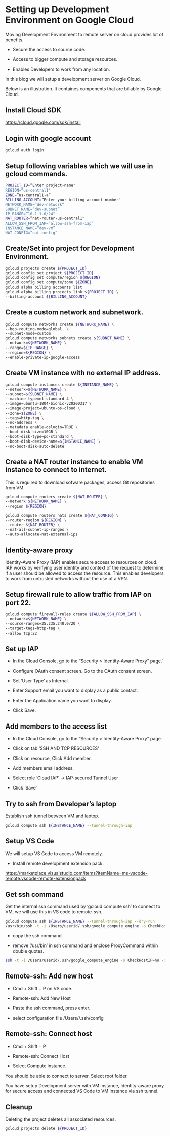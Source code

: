 # Setting up Development Environment on Google Cloud

Moving Development Environment to remote server on cloud provides lot of benefits.

- Secure the access to source code.

- Access to bigger compute and storage resources.

- Enables Developers to work from any location.

In this blog we will setup a development server on Google Cloud.

Below is an illustration. It containes components that are billable by Google Cloud.

## Install Cloud SDK

https://cloud.google.com/sdk/install

## Login with google account

```bash
gcloud auth login
```

## Setup following variables which we will use in gcloud commands.

```bash
PROJECT_ID=”Enter project-name"
REGION=”us-central1"
ZONE=”us-central1-a”
BILLING_ACCOUNT=”Enter your billing account number"
NETWORK_NAME=”dev-network”
SUBNET_NAME=”dev-subnet”
IP_RANGE=”10.1.1.0/24"
NAT_ROUTER=”nat-router-us-central1"
ALLOW_SSH_FROM_IAP=”allow-ssh-from-iap”
INSTANCE_NAME=”dev-vm”
NAT_CONFIG=”nat-config”
```

## Create/Set into project for Development Environment.

```bash
gcloud projects create ${PROJECT_ID}
gcloud config set project ${PROJECT_ID}
gcloud config set compute/region ${REGION}
gcloud config set compute/zone ${ZONE}
gcloud alpha billing accounts list
gcloud alpha billing projects link ${PROJECT_ID} \
--billing-account ${BILLING_ACCOUNT}
```

## Create a custom network and subnetwork.

```bash
gcloud compute networks create ${NETWORK_NAME} \
--bgp-routing-mode=global  \
--subnet-mode=custom
gcloud compute networks subnets create ${SUBNET_NAME} \
--network=${NETWORK_NAME} \
--range=${IP_RANGE} \
--region=${REGION} \
--enable-private-ip-google-access
```

## Create VM instance with no external IP address.

```bash
gcloud compute instances create ${INSTANCE_NAME} \
--network=${NETWORK_NAME} \
--subnet=${SUBNET_NAME} \
--machine-type=n1-standard-4 \
--image=ubuntu-1804-bionic-v20200317 \
--image-project=ubuntu-os-cloud \
--zone=${ZONE} \
--tags=http-tag \
--no-address \
--metadata enable-oslogin=TRUE \
--boot-disk-size=10GB \
--boot-disk-type=pd-standard \
--boot-disk-device-name=${INSTANCE_NAME} \
--no-boot-disk-auto-delete
```

## Create a NAT router instance to enable VM instance to connect to internet.

This is required to download sofware packages, access Git repositories from VM.

```bash
gcloud compute routers create ${NAT_ROUTER} \
--network ${NETWORK_NAME} \
--region ${REGION}

gcloud compute routers nats create ${NAT_CONFIG} \
--router-region ${REGION} \
--router ${NAT_ROUTER} \
--nat-all-subnet-ip-ranges \
--auto-allocate-nat-external-ips
```

## Identity-aware proxy

Identity-Aware Proxy (IAP) enables secure access to resources on cloud. IAP works by verifying user identity and context of the request to determine if a user should be allowed to access the resource. This enables developers to work from untrusted networks without the use of a VPN.

## Setup firewall rule to allow traffic from IAP on port 22.

```bash
gcloud compute firewall-rules create ${ALLOW_SSH_FROM_IAP} \
--network=${NETWORK_NAME} \
--source-ranges=35.235.240.0/20 \
--target-tags=http-tag \
--allow tcp:22
```

## Set up IAP

- In the Cloud Console, go to the “Security > Identity-Aware Proxy” page.'

- Configure OAuth consent screen. Go to the OAuth consent screen.

- Set ‘User Type’ as Internal.

- Enter Support email you want to display as a public contact.

- Enter the Application name you want to display.

- Click Save.

## Add members to the access list

- In the Cloud Console, go to the “Security > Identity-Aware Proxy” page.

- Click on tab ‘SSH AND TCP RESOURCES’

- Click on resource, Click Add member.

- Add members email address.

- Select role ‘Cloud IAP’ -> IAP-secured Tunnel User

- Click ‘Save’

## Try to ssh from Developer’s laptop

Establish ssh tunnel between VM and laptop.

```bash
gcloud compute ssh ${INSTANCE_NAME} --tunnel-through-iap
```

## Setup VS Code

We will setup VS Code to access VM remotely.

- Install remote development extension pack.

https://marketplace.visualstudio.com/items?itemName=ms-vscode-remote.vscode-remote-extensionpack

## Get ssh command

Get the internal ssh command used by ‘gcloud compute ssh’ to connect to VM, we will use this in VS code to remote-ssh.

```bash
gcloud compute ssh ${INSTANCE_NAME} --tunnel-through-iap --dry-run
/usr/bin/ssh -t -i /Users/userid/.ssh/google_compute_engine -o CheckHostIP=no -o HostKeyAlias=compute.477310433786 -o IdentitiesOnly=yes -o StrictHostKeyChecking=yes -o UserKnownHostsFile=/Users/userid/.ssh/google_compute_known_hosts -o ProxyCommand /System/Library/Frameworks/Python.framework/Versions/2.7/Resources/Python.app/Contents/MacOS/Python -S /Users/userid/google-cloud-sdk2/lib/gcloud.py compute start-iap-tunnel dev-vm %p --listen-on-stdin --project=project-id --zone=us-central1-a --verbosity=warning -o ProxyUseFdpass=no userid@compute.477310433786
```

- copy the ssh command

- remove ‘/usr/bin’ in ssh command and enclose ProxyCommand within double quotes.

```bash
ssh -t -i /Users/userid/.ssh/google_compute_engine -o CheckHostIP=no -o HostKeyAlias=compute.477310433786 -o IdentitiesOnly=yes -o StrictHostKeyChecking=yes -o UserKnownHostsFile=/Users/userid/.ssh/google_compute_known_hosts -o ProxyCommand "/System/Library/Frameworks/Python.framework/Versions/2.7/Resources/Python.app/Contents/MacOS/Python -S /Users/userid/google-cloud-sdk2/lib/gcloud.py compute start-iap-tunnel dev-vm %p --listen-on-stdin --project=project-id --zone=us-central1-a --verbosity=warning" -o ProxyUseFdpass=no userid@compute.477310433786
```

## Remote-ssh: Add new host

- Cmd + Shift + P on VS code.

- Remote-ssh: Add New Host

- Paste the ssh command, press enter.

- select configuration file /Users/<userid>/.ssh/config

## Remote-ssh: Connect host

- Cmd + Shift + P

- Remote-ssh: Connect Host

- Select Compute instance.

You should be able to connect to server. Select root folder.

You have setup Development server with VM instance, Identity-aware proxy for secure access and connected VS Code to VM instance via ssh tunnel.

## Cleanup

Deleting the project deletes all associated resources.

```bash
gcloud projects delete ${PROJECT_ID}
```
